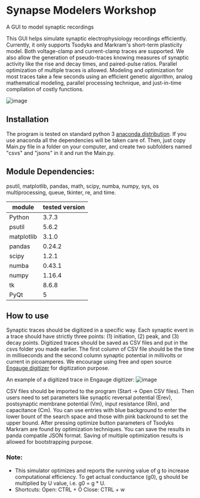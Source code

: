 # Synapse Modelers Workshop
A GUI to model synaptic recordings

This GUI helps simulate synaptic electrophysiology recordings efficiently. Currently, it only supports Tsodyks and Markram's short-term plasticity model. Both voltage-clamp and current-clamp traces are supported. We also allow the generation of pseudo-traces knowing measures of synaptic activity like the rise and decay times, and paired-pulse ratios. Parallel optimization of multiple traces is allowed. Modeling and optimization for most traces take a few seconds using an efficient genetic algorithm, analog mathematical modeling, parallel processing technique, and just-in-time compilation of costly functions.

![image](https://user-images.githubusercontent.com/18602635/97099398-da4abc80-165e-11eb-997a-2930a680dffa.png)

## Installation
The program is tested on standard python 3 [anaconda distribution](https://www.anaconda.com/distribution/). If you use anaconda all the dependencies will be taken care of. Then, just copy Main.py file in a folder on your computer, and create two subfolders named "csvs" and "jsons" in it and run the Main.py.

## Module Dependencies:
psutil, matplotlib, pandas, math, scipy, numba, numpy, sys, os multiprocessing, queue, tkinter, re, and time.

|module|tested version|
|---|---|
|Python|3.7.3|
|psutil|5.6.2|
|matplotlib|3.1.0|
|pandas|0.24.2|
|scipy|1.2.1|
|numba|0.43.1|
|numpy|1.16.4|
|tk|8.6.8|
|PyQt|5|


## How to use
Synaptic traces should be digitized in a specific way. Each synaptic event in a trace should have strictly three points: (1) initiation, (2) peak, and (3) decay points. Digitized traces should be saved as CSV files and put in the csvs folder you made earlier. The first column of CSV file should be the time in milliseconds and the second column synaptic potential in millivolts or current in picoamperes. We encourage using free and open source [Engauge digitizer](https://github.com/markummitchell/engauge-digitizer/releases) for digitization purpose.

An example of a digitized trace in Engauge digitizer:
![image](https://user-images.githubusercontent.com/18602635/59129236-3ca3ff80-893a-11e9-858d-bb6e74625ea6.png)

CSV files should be imported to the program (Start -> Open CSV files). Then users need to set parameters like synaptic reversal potential (Erev), postsynaptic membrane potential (Vm), input resistance (Rin), and capacitance (Cm). You can use entries with blue background to enter the lower bount of the search space and those with pink backround to set the upper bound. After pressing optimize button parameters of Tsodyks Markram are found by optimization techniques. You can save the results in panda compatile JSON format. Saving of multiple optimization results is allowed for bootstrapping purpose.

### Note:
* This simulator optimizes and reports the running value of g to increase computational efficiency. To get actual conductance (g0), g should be multiplied by U value, i.e. g0 = g * U.
* Shortcuts: 
Open: CTRL + O
Close: CTRL + w

